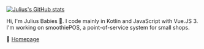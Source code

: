 [![Julius's GitHub stats](https://github-readme-stats.vercel.app/api?username=Julius-Babies)](https://github.com/anuraghazra/github-readme-stats)

Hi, I'm Julius Babies 👋. I code mainly in Kotlin and JavaScript with Vue.JS 3.
I'm working on smoothiePOS, a point-of-service system for small shops.

🏡 [Homepage](https://julius.familie-babies.de)
<!---
Julius-Babies/Julius-Babies is a ✨ special ✨ repository because its `README.md` (this file) appears on your GitHub profile.
You can click the Preview link to take a look at your changes.
--->
